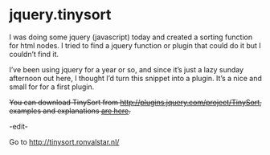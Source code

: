 <!--
  id: 322
  date: 2008-06-08T21:46:24
  modified: 2012-07-25T21:50:47
  slug: jquerytinysort
  type: post
  excerpt: <p>I was doing some jquery (javascript) today and created a sorting function for html nodes. I tried to find a jquery function or plugin that could do it but I couldn&#8217;t find it. I&#8217;ve been using jquery for a year or so, and since it&#8217;s just a lazy sunday afternoon out here, I thought I&#8217;d [&hellip;]</p>
  categories: code, JavaScript, jQuery
  tags: 
  metaKeyword: tinysort
  metaTitle: jquery.tinysort
  inCv: 
  inPortfolio: 
  dateFrom: 
  dateTo: 
-->

# jquery.tinysort

<p>I was doing some jquery (javascript) today and created a sorting function for html nodes. I tried to find a jquery function or plugin that could do it but I couldn&#8217;t find it.</p>
<p>I&#8217;ve been using jquery for a year or so, and since it&#8217;s just a lazy sunday afternoon out here, I thought I&#8217;d turn this snippet into a plugin. It&#8217;s a nice and small for for a first plugin.</p>
<p><del datetime="2012-01-30T11:39:14+00:00">You can download TinySort from <a href="http://plugins.jquery.com/project/TinySort">http://plugins.jquery.com/project/TinySort</a>, examples and explanations <a href="?page_id=321">are here</a>.</del></p>
<p>-edit-</p>
<p>Go to <a href="http://tinysort.ronvalstar.nl/">http://tinysort.ronvalstar.nl/</a></p>